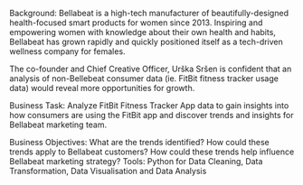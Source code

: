Background:
Bellabeat is a high-tech manufacturer of beautifully-designed health-focused smart products for women since 2013. Inspiring and empowering women with knowledge about their own health and habits, Bellabeat has grown rapidly and quickly positioned itself as a tech-driven wellness company for females.

The co-founder and Chief Creative Officer, Urška Sršen is confident that an analysis of non-Bellebeat consumer data (ie. FitBit fitness tracker usage data) would reveal more opportunities for growth.

Business Task:
Analyze FitBit Fitness Tracker App data to gain insights into how consumers are using the FitBit app and discover trends and insights for Bellabeat marketing team.

Business Objectives:
What are the trends identified?
How could these trends apply to Bellabeat customers?
How could these trends help influence Bellabeat marketing strategy?
Tools:
Python for Data Cleaning, Data Transformation, Data Visualisation and Data Analysis
